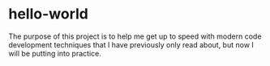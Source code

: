 # hello-world

The purpose of this project is to help me get up to speed with modern code development techniques that I have previously only read about, but now I will be putting into practice.
